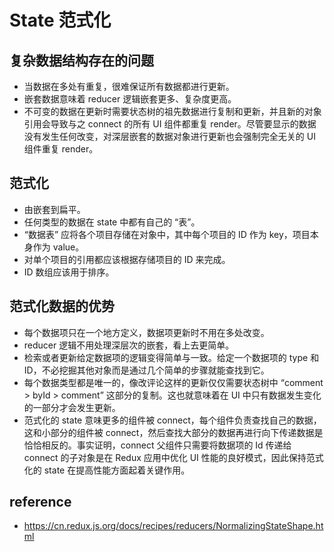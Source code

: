 # State 范式化

## 复杂数据结构存在的问题

- 当数据在多处有重复，很难保证所有数据都进行更新。
- 嵌套数据意味着 reducer 逻辑嵌套更多、复杂度更高。
- 不可变的数据在更新时需要状态树的祖先数据进行复制和更新，并且新的对象引用会导致与之 connect 的所有 UI 组件都重复 render。尽管要显示的数据没有发生任何改变，对深层嵌套的数据对象进行更新也会强制完全无关的 UI 组件重复 render。

## 范式化

- 由嵌套到扁平。
- 任何类型的数据在 state 中都有自己的 “表”。
- “数据表” 应将各个项目存储在对象中，其中每个项目的 ID 作为 key，项目本身作为 value。
- 对单个项目的引用都应该根据存储项目的 ID 来完成。
- ID 数组应该用于排序。

## 范式化数据的优势

- 每个数据项只在一个地方定义，数据项更新时不用在多处改变。
- reducer 逻辑不用处理深层次的嵌套，看上去更简单。
- 检索或者更新给定数据项的逻辑变得简单与一致。给定一个数据项的 type 和 ID，不必挖掘其他对象而是通过几个简单的步骤就能查找到它。
- 每个数据类型都是唯一的，像改评论这样的更新仅仅需要状态树中 “comment > byId > comment” 这部分的复制。这也就意味着在 UI 中只有数据发生变化的一部分才会发生更新。
- 范式化的 state 意味更多的组件被 connect，每个组件负责查找自己的数据，这和小部分的组件被 connect，然后查找大部分的数据再进行向下传递数据是恰恰相反的。事实证明，connect 父组件只需要将数据项的 Id 传递给 connect 的子对象是在 Redux 应用中优化 UI 性能的良好模式，因此保持范式化的 state 在提高性能方面起着关键作用。

## reference

- https://cn.redux.js.org/docs/recipes/reducers/NormalizingStateShape.html